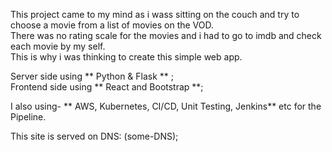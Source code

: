 This project came to my mind as i wass sitting on the couch and try to choose a movie from a list of movies on the VOD.   
There was no rating scale for the movies and i had to go to imdb and check each movie by my self.  
This is why i was thinking to create this simple web app.  

Server side using ** Python & Flask ** ;  
Frontend side using ** React and Bootstrap **;  

I also using- ** AWS, Kubernetes, CI/CD, Unit Testing, Jenkins** etc for the Pipeline.  
  
This site is served on DNS: (some-DNS);



